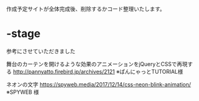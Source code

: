 作成予定サイトが全体完成後、削除するかコード整理いたします。

# -stage
参考にさせていただきました

舞台のカーテンを開けるような効果のアニメーションをjQueryとCSSで再現する
http://pannyatto.firebird.jp/archives/2121
※ぱんにゃっとTUTORIAL様

ネオンの文字
https://spyweb.media/2017/12/14/css-neon-blink-animation/
※SPYWEB 様
